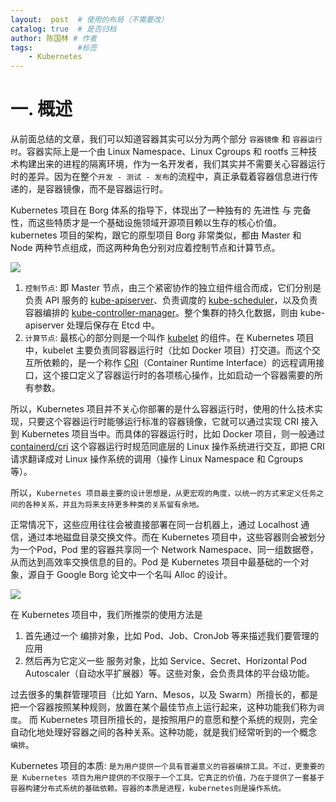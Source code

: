 ```yaml
---
layout:  post  # 使用的布局（不需要改）
catalog: true  # 是否归档
author: 陈国林 # 作者
tags:          #标签
    - Kubernetes
---
```


# 一. 概述
从前面总结的文章，我们可以知道容器其实可以分为两个部分 `容器镜像` 和 `容器运行时`。容器实际上是一个由 Linux Namespace、Linux Cgroups 和 rootfs 三种技术构建出来的进程的隔离环境，作为一名开发者，我们其实并不需要关心容器运行时的差异。因为在整个`开发 - 测试 - 发布`的流程中，真正承载着容器信息进行传递的，是容器镜像，而不是容器运行时。

Kubernetes 项目在 Borg 体系的指导下，体现出了一种独有的 先进性 与 完备性，而这些特质才是一个基础设施领域开源项目赖以生存的核心价值。kubernetes 项目的架构，跟它的原型项目 Borg 非常类似，都由 Master 和 Node 两种节点组成，而这两种角色分别对应着控制节点和计算节点。

![](https://github.com/chenguolin/chenguolin.github.io/blob/master/data/image/kubernetes-jiagou-1.png?raw=true)

1. `控制节点`: 即 Master 节点，由三个紧密协作的独立组件组合而成，它们分别是负责 API 服务的 [kube-apiserver](https://github.com/kubernetes/kubernetes/tree/master/cmd/kube-apiserver)、负责调度的 [kube-scheduler](https://github.com/kubernetes/kubernetes/tree/master/cmd/kube-scheduler)，以及负责容器编排的 [kube-controller-manager](https://github.com/kubernetes/kubernetes/tree/master/cmd/kube-controller-manager)。整个集群的持久化数据，则由 kube-apiserver 处理后保存在 Etcd 中。
2. `计算节点`: 最核心的部分则是一个叫作 [kubelet](https://github.com/kubernetes/kubernetes/tree/master/cmd/kubelet) 的组件。在 Kubernetes 项目中，kubelet 主要负责同容器运行时（比如 Docker 项目）打交道。而这个交互所依赖的，是一个称作 [CRI](https://github.com/kubernetes/cri-api)（Container Runtime Interface）的远程调用接口，这个接口定义了容器运行时的各项核心操作，比如启动一个容器需要的所有参数。

所以，Kubernetes 项目并不关心你部署的是什么容器运行时，使用的什么技术实现，只要这个容器运行时能够运行标准的容器镜像，它就可以通过实现 CRI 接入到 Kubernetes 项目当中。而具体的容器运行时，比如 Docker 项目，则一般通过 [containerd/cri](https://github.com/containerd/cri) 这个容器运行时规范同底层的 Linux 操作系统进行交互，即把 CRI 请求翻译成对 Linux 操作系统的调用（操作 Linux Namespace 和 Cgroups 等）。

所以，`Kubernetes 项目最主要的设计思想是，从更宏观的角度，以统一的方式来定义任务之间的各种关系，并且为将来支持更多种类的关系留有余地。`

正常情况下，这些应用往往会被直接部署在同一台机器上，通过 Localhost 通信，通过本地磁盘目录交换文件。而在 Kubernetes 项目中，这些容器则会被划分为一个Pod，Pod 里的容器共享同一个 Network Namespace、同一组数据卷，从而达到高效率交换信息的目的。Pod 是 Kubernetes 项目中最基础的一个对象，源自于 Google Borg 论文中一个名叫 Alloc 的设计。

![](https://github.com/chenguolin/chenguolin.github.io/blob/master/data/image/kubernetes-jiagou-2.png?raw=true)

在 Kubernetes 项目中，我们所推崇的使用方法是

1. 首先通过一个 编排对象，比如 Pod、Job、CronJob 等来描述我们要管理的应用
2. 然后再为它定义一些 服务对象，比如 Service、Secret、Horizontal Pod Autoscaler（自动水平扩展器）等。这些对象，会负责具体的平台级功能。

过去很多的集群管理项目（比如 Yarn、Mesos，以及 Swarm）所擅长的，都是把一个容器按照某种规则，放置在某个最佳节点上运行起来，这种功能我们称为`调度`。
而 Kubernetes 项目所擅长的，是按照用户的意愿和整个系统的规则，完全自动化地处理好容器之间的各种关系。这种功能，就是我们经常听到的一个概念 `编排`。

Kubernetes 项目的本质: `是为用户提供一个具有普遍意义的容器编排工具。不过，更重要的是 Kubernetes 项目为用户提供的不仅限于一个工具。它真正的价值，乃在于提供了一套基于容器构建分布式系统的基础依赖。容器的本质是进程，kubernetes则是操作系统。`

